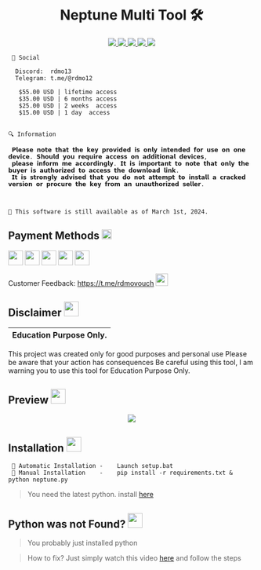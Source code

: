  
<h1 align="center">Neptune Multi Tool 🛠️ </h1>
<p align="center">
  <a href="https://github.com/Rdmo1/DisRo-Multi-Tool/blob/main/LICENSE">
    <img src="https://img.shields.io/badge/License-MIT-important">
  </a>
  <a href="https://www.python.org">
    <img src="https://img.shields.io/badge/Python-3.9-informational.svg">
  </a>
  <a href="https://github.com/AstraaDev/Discord-All-Tools-In-One">
    <img src="https://img.shields.io/badge/covarage-95%25-green">
  </a>
  <a href="https://github.com/AstraaDev">
     <img src="https://img.shields.io/github/repo-size/Rdmo1/Premium-Pack.svg?label=Repo%20size&style=flat">
  </a>
  <a href="https://github.com/Rdmo1">
    <img src="https://komarev.com/ghpvc/?username=Rdmo1">
  </a>
</p>

<p align="center">

```
 📨 Social
 
  Discord:  rdmo13
  Telegram: t.me/@rdmo12
  
   $55.00 USD | lifetime access
   $35.00 USD | 6 months access
   $25.00 USD | 2 weeks  access
   $15.00 USD | 1 day  access


🔍 Information

 𝗣𝗹𝗲𝗮𝘀𝗲 𝗻𝗼𝘁𝗲 𝘁𝗵𝗮𝘁 𝘁𝗵𝗲 𝗸𝗲𝘆 𝗽𝗿𝗼𝘃𝗶𝗱𝗲𝗱 𝗶𝘀 𝗼𝗻𝗹𝘆 𝗶𝗻𝘁𝗲𝗻𝗱𝗲𝗱 𝗳𝗼𝗿 𝘂𝘀𝗲 𝗼𝗻 𝗼𝗻𝗲 𝗱𝗲𝘃𝗶𝗰𝗲. 𝗦𝗵𝗼𝘂𝗹𝗱 𝘆𝗼𝘂 𝗿𝗲𝗾𝘂𝗶𝗿𝗲 𝗮𝗰𝗰𝗲𝘀𝘀 𝗼𝗻 𝗮𝗱𝗱𝗶𝘁𝗶𝗼𝗻𝗮𝗹 𝗱𝗲𝘃𝗶𝗰𝗲𝘀,
 𝗽𝗹𝗲𝗮𝘀𝗲 𝗶𝗻𝗳𝗼𝗿𝗺 𝗺𝗲 𝗮𝗰𝗰𝗼𝗿𝗱𝗶𝗻𝗴𝗹𝘆. 𝗜𝘁 𝗶𝘀 𝗶𝗺𝗽𝗼𝗿𝘁𝗮𝗻𝘁 𝘁𝗼 𝗻𝗼𝘁𝗲 𝘁𝗵𝗮𝘁 𝗼𝗻𝗹𝘆 𝘁𝗵𝗲 𝗯𝘂𝘆𝗲𝗿 𝗶𝘀 𝗮𝘂𝘁𝗵𝗼𝗿𝗶𝘇𝗲𝗱 𝘁𝗼 𝗮𝗰𝗰𝗲𝘀𝘀 𝘁𝗵𝗲 𝗱𝗼𝘄𝗻𝗹𝗼𝗮𝗱 𝗹𝗶𝗻𝗸.
 𝗜𝘁 𝗶𝘀 𝘀𝘁𝗿𝗼𝗻𝗴𝗹𝘆 𝗮𝗱𝘃𝗶𝘀𝗲𝗱 𝘁𝗵𝗮𝘁 𝘆𝗼𝘂 𝗱𝗼 𝗻𝗼𝘁 𝗮𝘁𝘁𝗲𝗺𝗽𝘁 𝘁𝗼 𝗶𝗻𝘀𝘁𝗮𝗹𝗹 𝗮 𝗰𝗿𝗮𝗰𝗸𝗲𝗱 𝘃𝗲𝗿𝘀𝗶𝗼𝗻 𝗼𝗿 𝗽𝗿𝗼𝗰𝘂𝗿𝗲 𝘁𝗵𝗲 𝗸𝗲𝘆 𝗳𝗿𝗼𝗺 𝗮𝗻 𝘂𝗻𝗮𝘂𝘁𝗵𝗼𝗿𝗶𝘇𝗲𝗱 𝘀𝗲𝗹𝗹𝗲𝗿.

         

📅 This software is still available as of March 1st, 2024.

```
</p>

## Payment Methods <img src="https://cdn3.emoji.gg/emojis/5388-payment-mobile.png" width="20px"/>

<img src="https://cdn3.emoji.gg/emojis/1306-paypal-logo.png" width="30px"/>    <img src="https://cdn3.emoji.gg/emojis/3712-bitcoin.png" width="30px"/>     <img src="https://cdn3.emoji.gg/emojis/4887-ltc.png" width="30px"/>     <img src="https://cdn3.emoji.gg/emojis/5819-eth.png" width="30px"/>    <img src="https://cdn3.emoji.gg/emojis/7541-tether-usdt.png" width="30px"/>

   Customer Feedback:
   https://t.me/rdmovouch <img src="https://cdn3.emoji.gg/emojis/9739-telegram.png" width="25px"/>


## Disclaimer  <img src="https://media.giphy.com/media/hvRJCLFzcasrR4ia7z/giphy.gif" width="30px"/>
</h1>

|Education Purpose Only.|
|-------------------------------------------------|
This project was created only for good purposes and personal use
Please be aware that your action has consequences
Be careful using this tool, I am warning you to use this tool for Education Purpose Only.

## Preview  <img src="https://cdn3.emoji.gg/emojis/1676-cameracat.png" width="30px"/>
</h1>
<p align="center">
  <img src="https://cdn.discordapp.com/attachments/1209654808970010766/1213485239888773170/186b06a0-8e27-449e-8b1f-b7b2fffc0612_1.png?ex=65f5a532&is=65e33032&hm=cb2727aab6dfeac024aa1c530e00b08be37a8b79e4f05d088b2de20c116ebc8d&">
</p>
<p align="center">
  
</p>

## Installation <img src="https://cdn3.emoji.gg/emojis/2951-staff-green.png" width="30px"/>

<p align="center">

```
 🔧 Automatic Installation -    Launch setup.bat
 🔧 Manual Installation    -    pip install -r requirements.txt & python neptune.py
```
</p>

> You need the latest python. install [here](https://www.python.org/downloads/)

## Python was not Found? <img src="https://cdn3.emoji.gg/emojis/2951-staff-green.png" width="30px"/>
</h1>

> You probably just installed python

> How to fix? Just simply watch this video [here](https://youtu.be/uBnbVqUmZaQ) and follow the steps 
